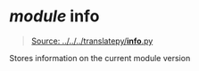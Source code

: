 # *module* **__info__**

> [Source: ../../../translatepy/__info__.py](../../../translatepy/__info__.py#L0)

Stores information on the current module version
